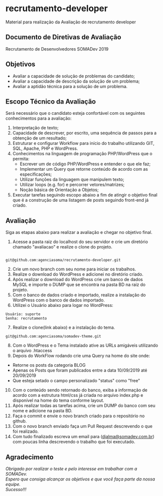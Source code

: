 # recrutamento-developer
Material para realização da Avaliação de recrutamento developer

## Documento de Diretivas de Avaliação
Recrutamento de Desenvolvedores SOMADev 2019

## Objetivos
* Avaliar a capacidade de solução de problemas do candidato;
* Avaliar a capacidade de descrição da solução de um problema;
* Avaliar a aptidão técnica para a solução de um problema.

## Escopo Técnico da Avaliação

Será necessário que o candidato esteja confortável com os seguintes conhecimentos para a avaliação:

1. Interpretação de texto;
2. Capacidade de descrever, por escrito, uma sequência de passos para a obtenção de um resultado;
3. Estruturar e configurar Workflow para início do trabalho utilizando GIT, SQL, Apache, PHP e WordPress.
4. Conhecimentos na linguagem de programação PHP/WordPress que o permita:
	* Escrever um de código PHP/WordPress e entender o que ele faz;
	* Implementar um Query que retorne conteúdo de acordo com as especificações;
	* Utilizar funções da linguagem que manipulem texto;
	* Utilizar loops (e.g. for) e percorrer vetores/matrizes;
	* Noção básica de Orientação a Objetos;
5. Executar tarefas seguindo escopo abaixo a fim de atingir o objetivo final que é a construção de uma listagem de posts seguindo front-end já criado.

## Avaliação

Siga as etapas abaixo para realizar a avaliação e chegar no objetivo final.

1. Acesse a pasta raiz do localhost do seu servidor e crie um diretório chamado "avaliacao" e realize o clone do projeto.

```

git@github.com:agenciasoma/recrutamento-developer.git

```

2. Crie um novo branch com seu nome para iniciar os trabalhos.
3. Realize o download do WordPress e adicionei no diretório criado.
4. Após realizar o download do WordPress crie um banco de dados MySQL e importe o DUMP que se encontra na pasta BD na raiz do projeto.
5. Com o banco de dados criado e importado, realize a instalação do WordPress com o banco de dados importado.
6. Utilizei o Usuário abaixo para logar no WordPress:
```
Usuário: suporte
Senha: recrutamento
```
7. Realize o clone(link abaixo) e a instalação do tema.
```
git@github.com:agenciasoma/somadev-theme.git
```
8. Com o WordPress e o Tema instalado ative as URLs amigáveis utilizando o arquivo .htaccess
9. Depois do WorkFlow rodando crie uma Query na home do site onde:
* Retorne os posts da categoria BLOG
* Apenas os Posts que foram publicados entre a data 10/09/2019 até 20/09/2019
* Que esteja setado o campo personalizado "status" como "free"
10. Com o conteúdo sendo retornado do banco, exiba a informação de acordo com a estrutura html/css já criada no arquivo index.php e disponível na home do tema conforme layout.
11. Após realizar todas as tarefas acima, crie um DUMP do banco com seu nome e adicione na pasta BD.
12. Faça o commit e envie o novo branch criado para o repositório no github.
13. Com o novo branch enviado faça um Pull Request descrevendo o que foi realizado.
14. Com tudo finalizado escreva um email para (djalma@somadev.com.br) com poucas linha descrevendo o trabalho que foi executado.

## Agradecimento

*Obrigado por realizar o teste e pelo interesse em trabalhar com a SOMADev.<br>
Espero que consiga alcançar os objetivos e que você faça parte da nossa equipe.<br>
Sucesso!!!*


